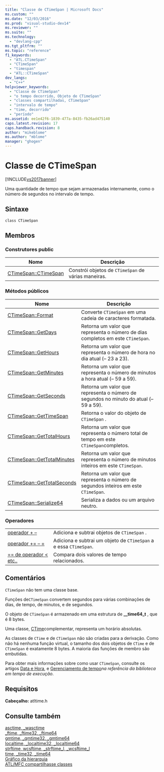 ```yaml
---
title: "Classe de CTimeSpan | Microsoft Docs"
ms.custom: ""
ms.date: "12/03/2016"
ms.prod: "visual-studio-dev14"
ms.reviewer: ""
ms.suite: ""
ms.technology: 
  - "devlang-cpp"
ms.tgt_pltfrm: ""
ms.topic: "reference"
f1_keywords: 
  - "ATL.CTimeSpan"
  - "CTimeSpan"
  - "timespan"
  - "ATL::CTimeSpan"
dev_langs: 
  - "C++"
helpviewer_keywords: 
  - "Classe de CTimeSpan"
  - "o tempo decorrido, Objeto de CTimeSpan"
  - "classes compartilhadas, CTimeSpan"
  - "intervalo de tempo"
  - "time, decorrido"
  - "período"
ms.assetid: ee1e42f6-1839-477a-8435-fb26ad475140
caps.latest.revision: 17
caps.handback.revision: 8
author: "mikeblome"
ms.author: "mblome"
manager: "ghogen"
---
```

# Classe de CTimeSpan
[!INCLUDE[vs2017banner](../../assembler/inline/includes/vs2017banner.md)]

Uma quantidade de tempo que sejam armazenadas internamente, como o número de segundos no intervalo de tempo.  
  
## Sintaxe  
  
```  
class CTimeSpan  
```  
  
## Membros  
  
### Construtores public  
  
|Nome|Descrição|  
|----------|---------------|  
|[CTimeSpan::CTimeSpan](../Topic/CTimeSpan::CTimeSpan.md)|Constrói objetos de `CTimeSpan` de várias maneiras.|  
  
### Métodos públicos  
  
|Nome|Descrição|  
|----------|---------------|  
|[CTimeSpan::Format](../Topic/CTimeSpan::Format.md)|Converte `CTimeSpan` em uma cadeia de caracteres formatada.|  
|[CTimeSpan::GetDays](../Topic/CTimeSpan::GetDays.md)|Retorna um valor que representa o número de dias completos em este `CTimeSpan`.|  
|[CTimeSpan::GetHours](../Topic/CTimeSpan::GetHours.md)|Retorna um valor que representa o número de hora no dia atual \(– 23 a 23\).|  
|[CTimeSpan::GetMinutes](../Topic/CTimeSpan::GetMinutes.md)|Retorna um valor que representa o número de minutos a hora atual \(– 59 a 59\).|  
|[CTimeSpan::GetSeconds](../Topic/CTimeSpan::GetSeconds.md)|Retorna um valor que representa o número de segundos no minuto do atual \(– 59 a 59\).|  
|[CTimeSpan::GetTimeSpan](../Topic/CTimeSpan::GetTimeSpan.md)|Retorna o valor do objeto de `CTimeSpan` .|  
|[CTimeSpan::GetTotalHours](../Topic/CTimeSpan::GetTotalHours.md)|Retorna um valor que representa o número total de tempo em este `CTimeSpan`completos.|  
|[CTimeSpan::GetTotalMinutes](../Topic/CTimeSpan::GetTotalMinutes.md)|Retorna um valor que representa o número de minutos inteiros em este `CTimeSpan`.|  
|[CTimeSpan::GetTotalSeconds](../Topic/CTimeSpan::GetTotalSeconds.md)|Retorna um valor que representa o número de segundos inteiros em este `CTimeSpan`.|  
|[CTimeSpan::Serialize64](../Topic/CTimeSpan::Serialize64.md)|Serializa a dados ou um arquivo neutro.|  
  
### Operadores  
  
|||  
|-|-|  
|[operador \+ –](../Topic/CTimeSpan::operator%20+,%20-.md)|Adiciona e subtrai objetos de `CTimeSpan` .|  
|[operador \+\= – \=](../Topic/CTimeSpan::operator%20+=,%20-=.md)|Adiciona e subtrai um objeto de `CTimeSpan` a e essa `CTimeSpan`.|  
|[\=\= de operador \< etc..](../Topic/CTimeSpan%20Comparison%20Operators.md)|Compara dois valores de tempo relacionados.|  
  
## Comentários  
 `CTimeSpan` não tem uma classe base.  
  
 Funções de`CTimeSpan` convertem segundos para várias combinações de dias, de tempo, de minutos, e de segundos.  
  
 O objeto de `CTimeSpan` é armazenado em uma estrutura de **\_\_time64\_t** , que é 8 bytes.  
  
 Uma classe, [CTime](../Topic/CTime%20Class.md)complementar, representa um horário absolutas.  
  
 As classes de `CTime` e de `CTimeSpan` não são criadas para a derivação.  Como não há nenhuma função virtual, o tamanho dos dois objetos de `CTime` e de `CTimeSpan` é exatamente 8 bytes.  A maioria das funções de membro são embutidas.  
  
 Para obter mais informações sobre como usar `CTimeSpan`, consulte os artigos [Data e Hora](../../atl-mfc-shared/date-and-time.md), e [Gerenciamento de tempo](../../c-runtime-library/time-management.md)*na referência da biblioteca em tempo de execução*.  
  
## Requisitos  
 **Cabeçalho:** atltime.h  
  
## Consulte também  
 [asctime, \_wasctime](../../c-runtime-library/reference/asctime-wasctime.md)   
 [\_ftime, \_ftime32, \_ftime64](../../c-runtime-library/reference/ftime-ftime32-ftime64.md)   
 [gmtime, \_gmtime32, \_gmtime64](../../c-runtime-library/reference/gmtime-gmtime32-gmtime64.md)   
 [localtime, \_localtime32, \_localtime64](../../c-runtime-library/reference/localtime-localtime32-localtime64.md)   
 [strftime, wcsftime, \_strftime\_l, \_wcsftime\_l](../../c-runtime-library/reference/strftime-wcsftime-strftime-l-wcsftime-l.md)   
 [time, \_time32, \_time64](../Topic/time,%20_time32,%20_time64.md)   
 [Gráfico da hierarquia](../../mfc/hierarchy-chart.md)   
 [ATL\/MFC compartilhasse classes](../../atl-mfc-shared/atl-mfc-shared-classes.md)